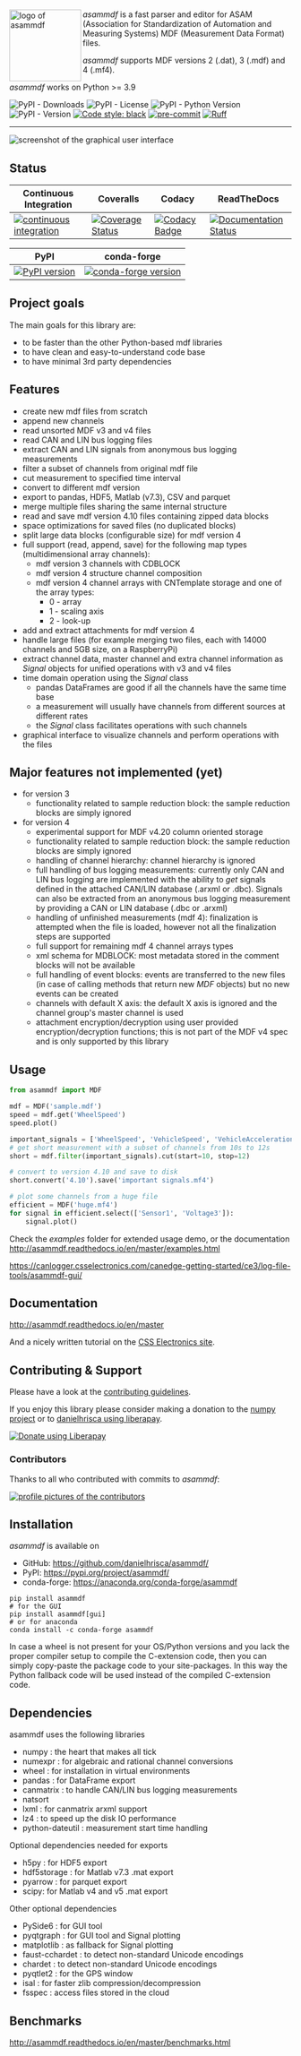 #

<img align="left" src="https://raw.githubusercontent.com/danielhrisca/asammdf/master/asammdf.png" alt="logo of asammdf" width="128" height="128" />

_asammdf_ is a fast parser and editor for ASAM (Association for Standardization of Automation and Measuring Systems) MDF (Measurement Data Format) files.

_asammdf_ supports MDF versions 2 (.dat), 3 (.mdf) and 4 (.mf4).

_asammdf_ works on Python >= 3.9

![PyPI - Downloads](https://img.shields.io/pypi/dm/asammdf)
![PyPI - License](https://img.shields.io/pypi/l/asammdf)
![PyPI - Python Version](https://img.shields.io/pypi/pyversions/asammdf)
![PyPI - Version](https://img.shields.io/pypi/v/asammdf)
[![Code style: black](https://img.shields.io/badge/code%20style-black-000000.svg)](https://github.com/psf/black)
[![pre-commit](https://img.shields.io/badge/pre--commit-enabled-brightgreen?logo=pre-commit)](https://github.com/pre-commit/pre-commit)
[![Ruff](https://img.shields.io/endpoint?url=https://raw.githubusercontent.com/astral-sh/ruff/main/assets/badge/v2.json)](https://github.com/astral-sh/ruff)

---

![screenshot of the graphical user interface](https://raw.githubusercontent.com/danielhrisca/asammdf/master/gui.png)

## Status

| Continuous Integration                                                                                                                                                                      | Coveralls                                                                                                                                                            | Codacy                                                                                                                                                                                                                                                       | ReadTheDocs                                                                                                                                     |
| ------------------------------------------------------------------------------------------------------------------------------------------------------------------------------------------- | -------------------------------------------------------------------------------------------------------------------------------------------------------------------- | ------------------------------------------------------------------------------------------------------------------------------------------------------------------------------------------------------------------------------------------------------------ | ----------------------------------------------------------------------------------------------------------------------------------------------- |
| [![continuous integration](https://github.com/danielhrisca/asammdf/actions/workflows/main.yml/badge.svg?branch=master)](https://github.com/danielhrisca/asammdf/actions/workflows/main.yml) | [![Coverage Status](https://coveralls.io/repos/github/danielhrisca/asammdf/badge.svg?branch=master)](https://coveralls.io/github/danielhrisca/asammdf?branch=master) | [![Codacy Badge](https://api.codacy.com/project/badge/Grade/a3da21da90ca43a5b72fc24b56880c99?branch=master)](https://www.codacy.com/app/danielhrisca/asammdf?utm_source=github.com&utm_medium=referral&utm_content=danielhrisca/asammdf&utm_campaign=badger) | [![Documentation Status](http://readthedocs.org/projects/asammdf/badge/?version=master)](http://asammdf.readthedocs.io/en/master/?badge=stable) |

| PyPI                                                                                      | conda-forge                                                                                                                     |
| ----------------------------------------------------------------------------------------- | ------------------------------------------------------------------------------------------------------------------------------- |
| [![PyPI version](https://badge.fury.io/py/asammdf.svg)](https://badge.fury.io/py/asammdf) | [![conda-forge version](https://anaconda.org/conda-forge/asammdf/badges/version.svg)](https://anaconda.org/conda-forge/asammdf) |

## Project goals

The main goals for this library are:

- to be faster than the other Python-based mdf libraries
- to have clean and easy-to-understand code base
- to have minimal 3rd party dependencies

## Features

- create new mdf files from scratch
- append new channels
- read unsorted MDF v3 and v4 files
- read CAN and LIN bus logging files
- extract CAN and LIN signals from anonymous bus logging measurements
- filter a subset of channels from original mdf file
- cut measurement to specified time interval
- convert to different mdf version
- export to pandas, HDF5, Matlab (v7.3), CSV and parquet
- merge multiple files sharing the same internal structure
- read and save mdf version 4.10 files containing zipped data blocks
- space optimizations for saved files (no duplicated blocks)
- split large data blocks (configurable size) for mdf version 4
- full support (read, append, save) for the following map types (multidimensional array channels):
  - mdf version 3 channels with CDBLOCK
  - mdf version 4 structure channel composition
  - mdf version 4 channel arrays with CNTemplate storage and one of the array types:
    - 0 - array
    - 1 - scaling axis
    - 2 - look-up
- add and extract attachments for mdf version 4
- handle large files (for example merging two files, each with 14000 channels and 5GB size, on a RaspberryPi)
- extract channel data, master channel and extra channel information as _Signal_ objects for unified operations with v3 and v4 files
- time domain operation using the _Signal_ class
  - pandas DataFrames are good if all the channels have the same time base
  - a measurement will usually have channels from different sources at different rates
  - the _Signal_ class facilitates operations with such channels
- graphical interface to visualize channels and perform operations with the files

## Major features not implemented (yet)

- for version 3
  - functionality related to sample reduction block: the sample reduction blocks are simply ignored
- for version 4
  - experimental support for MDF v4.20 column oriented storage
  - functionality related to sample reduction block: the sample reduction blocks are simply ignored
  - handling of channel hierarchy: channel hierarchy is ignored
  - full handling of bus logging measurements: currently only CAN and LIN bus logging are implemented with the
    ability to _get_ signals defined in the attached CAN/LIN database (.arxml or .dbc). Signals can also
    be extracted from an anonymous bus logging measurement by providing a CAN or LIN database (.dbc or .arxml)
  - handling of unfinished measurements (mdf 4): finalization is attempted when the file is loaded, however
    not all the finalization steps are supported
  - full support for remaining mdf 4 channel arrays types
  - xml schema for MDBLOCK: most metadata stored in the comment blocks will not be available
  - full handling of event blocks: events are transferred to the new files (in case of calling methods
    that return new _MDF_ objects) but no new events can be created
  - channels with default X axis: the default X axis is ignored and the channel group's master channel
    is used
  - attachment encryption/decryption using user provided encryption/decryption functions; this is not
    part of the MDF v4 spec and is only supported by this library

## Usage

```python
from asammdf import MDF

mdf = MDF('sample.mdf')
speed = mdf.get('WheelSpeed')
speed.plot()

important_signals = ['WheelSpeed', 'VehicleSpeed', 'VehicleAcceleration']
# get short measurement with a subset of channels from 10s to 12s
short = mdf.filter(important_signals).cut(start=10, stop=12)

# convert to version 4.10 and save to disk
short.convert('4.10').save('important signals.mf4')

# plot some channels from a huge file
efficient = MDF('huge.mf4')
for signal in efficient.select(['Sensor1', 'Voltage3']):
    signal.plot()
```

Check the _examples_ folder for extended usage demo, or the documentation
<http://asammdf.readthedocs.io/en/master/examples.html>

<https://canlogger.csselectronics.com/canedge-getting-started/ce3/log-file-tools/asammdf-gui/>

## Documentation

<http://asammdf.readthedocs.io/en/master>

And a nicely written tutorial on the [CSS Electronics site](https://canlogger.csselectronics.com/canedge-getting-started/ce3/log-file-tools/asammdf-gui/).

## Contributing & Support

Please have a look at the [contributing guidelines](CONTRIBUTING.md).

If you enjoy this library please consider making a donation to the
[numpy project](https://numfocus.org/donate-to-numpy) or to [danielhrisca using liberapay](https://liberapay.com/danielhrisca/donate).

[![Donate using Liberapay](https://liberapay.com/assets/widgets/donate.svg)](https://liberapay.com/danielhrisca/donate)

### Contributors

Thanks to all who contributed with commits to _asammdf_:

[![profile pictures of the contributors](https://contrib.rocks/image?repo=danielhrisca/asammdf)](https://github.com/danielhrisca/asammdf/graphs/contributors)

## Installation

_asammdf_ is available on

- GitHub: <https://github.com/danielhrisca/asammdf/>
- PyPI: <https://pypi.org/project/asammdf/>
- conda-forge: <https://anaconda.org/conda-forge/asammdf>

```shell
pip install asammdf
# for the GUI
pip install asammdf[gui]
# or for anaconda
conda install -c conda-forge asammdf
```

In case a wheel is not present for your OS/Python versions and you
lack the proper compiler setup to compile the C-extension code, then
you can simply copy-paste the package code to your site-packages. In this
way the Python fallback code will be used instead of the compiled C-extension code.

## Dependencies

asammdf uses the following libraries

- numpy : the heart that makes all tick
- numexpr : for algebraic and rational channel conversions
- wheel : for installation in virtual environments
- pandas : for DataFrame export
- canmatrix : to handle CAN/LIN bus logging measurements
- natsort
- lxml : for canmatrix arxml support
- lz4 : to speed up the disk IO performance
- python-dateutil : measurement start time handling

Optional dependencies needed for exports

- h5py : for HDF5 export
- hdf5storage : for Matlab v7.3 .mat export
- pyarrow : for parquet export
- scipy: for Matlab v4 and v5 .mat export

Other optional dependencies

- PySide6 : for GUI tool
- pyqtgraph : for GUI tool and Signal plotting
- matplotlib : as fallback for Signal plotting
- faust-cchardet : to detect non-standard Unicode encodings
- chardet : to detect non-standard Unicode encodings
- pyqtlet2 : for the GPS window
- isal : for faster zlib compression/decompression
- fsspec : access files stored in the cloud

## Benchmarks

<http://asammdf.readthedocs.io/en/master/benchmarks.html>

